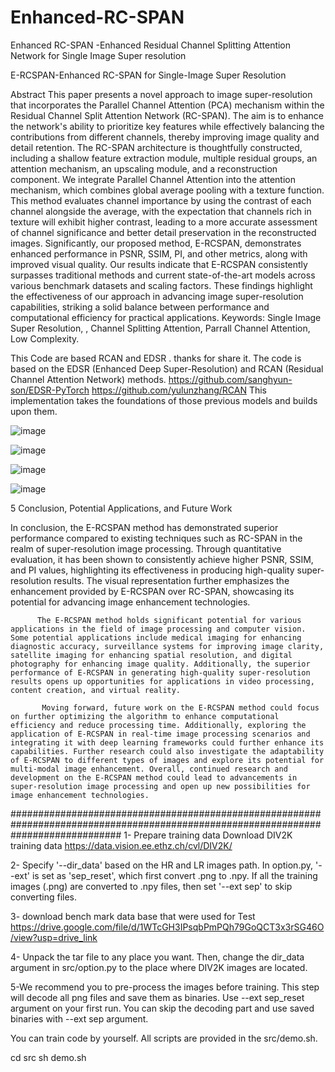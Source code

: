 # Enhanced-RC-SPAN
Enhanced RC-SPAN -Enhanced Residual Channel  Splitting Attention Network for Single Image Super resolution 


E-RCSPAN-Enhanced RC-SPAN for Single-Image Super Resolution 

Abstract
This paper presents a novel approach to image super-resolution that incorporates the Parallel Channel Attention (PCA) mechanism within the Residual Channel Split Attention Network (RC-SPAN). The aim is to enhance the network's ability to prioritize key features while effectively balancing the contributions from different channels, thereby improving image quality and detail retention. The RC-SPAN architecture is thoughtfully constructed, including a shallow feature extraction module, multiple residual groups, an attention mechanism, an upscaling module, and a reconstruction component. We integrate Parallel Channel Attention into the attention mechanism, which combines global average pooling with a texture function. This method evaluates channel importance by using the contrast of each channel alongside the average, with the expectation that channels rich in texture will exhibit higher contrast, leading to a more accurate assessment of channel significance and better detail preservation in the reconstructed images.
Significantly, our proposed method, E-RCSPAN, demonstrates enhanced performance in PSNR, SSIM, PI, and other metrics, along with improved visual quality. Our results indicate that E-RCSPAN consistently surpasses traditional methods and current state-of-the-art models across various benchmark datasets and scaling factors. These findings highlight the effectiveness of our approach in advancing image super-resolution capabilities, striking a solid balance between performance and computational efficiency for practical applications. 
Keywords: Single Image Super Resolution, , Channel Splitting Attention, Parrall Channel Attention, Low Complexity.


This Code are based RCAN and EDSR . thanks for share it.
The code is based on the EDSR (Enhanced Deep Super-Resolution) and RCAN (Residual Channel Attention Network) methods. https://github.com/sanghyun-son/EDSR-PyTorch https://github.com/yulunzhang/RCAN This implementation takes the foundations of those previous models and builds upon them.

![image](https://github.com/user-attachments/assets/b32200c4-5023-47e5-a360-7dc8cee82eba)

![image](https://github.com/user-attachments/assets/f001e9f7-8b43-4c03-b13e-068de81ccde5)


![image](https://github.com/user-attachments/assets/bc244d2e-3e46-45be-9427-331f34c39e98)


![image](https://github.com/user-attachments/assets/f046f116-a9bb-43a5-a0df-c5149f77ff3d)

5 Conclusion, Potential Applications, and Future Work

In conclusion, the E-RCSPAN method has demonstrated superior performance compared to existing techniques such as  RC-SPAN in the realm of super-resolution image processing. Through quantitative evaluation, it has been shown to consistently achieve higher PSNR, SSIM, and PI values, highlighting its effectiveness in producing high-quality super-resolution results. The visual representation further emphasizes the enhancement provided by E-RCSPAN over RC-SPAN, showcasing its potential for advancing image enhancement technologies.

          The E-RCSPAN method holds significant potential for various applications in the field of image processing and computer vision. Some potential applications include medical imaging for enhancing diagnostic accuracy, surveillance systems for improving image clarity, satellite imaging for enhancing spatial resolution, and digital photography for enhancing image quality. Additionally, the superior performance of E-RCSPAN in generating high-quality super-resolution results opens up opportunities for applications in video processing, content creation, and virtual reality.

           Moving forward, future work on the E-RCSPAN method could focus on further optimizing the algorithm to enhance computational efficiency and reduce processing time. Additionally, exploring the application of E-RCSPAN in real-time image processing scenarios and integrating it with deep learning frameworks could further enhance its capabilities. Further research could also investigate the adaptability of E-RCSPAN to different types of images and explore its potential for multi-modal image enhancement. Overall, continued research and development on the E-RCSPAN method could lead to advancements in super-resolution image processing and open up new possibilities for image enhancement technologies.
####################################################################################################################################
1- Prepare training data Download DIV2K training data https://data.vision.ee.ethz.ch/cvl/DIV2K/

2- Specify '--dir_data' based on the HR and LR images path. In option.py, '--ext' is set as 'sep_reset', which first convert .png to .npy. If all the training images (.png) are converted to .npy files, then set '--ext sep' to skip converting files.

3- download bench mark data base that were used for Test https://drive.google.com/file/d/1WTcGH3IPsqbPmPQh79GoQCT3x3rSG46O/view?usp=drive_link

4- Unpack the tar file to any place you want. Then, change the dir_data argument in src/option.py to the place where DIV2K images are located.

5-We recommend you to pre-process the images before training. This step will decode all png files and save them as binaries. Use --ext sep_reset argument on your first run. You can skip the decoding part and use saved binaries with --ext sep argument.

You can train code by yourself. All scripts are provided in the src/demo.sh.

cd src
sh demo.sh
